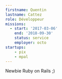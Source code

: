```yaml
---
firstname: Quentin
lastname: Cattez
role: Développeur
missions:
  - start: '2017-03-06'
    end: '2018-09-30'
    status: service
    employer: octo
startups:
    - pix
    - mpal
---
```


Newbie Ruby on Rails ;)
